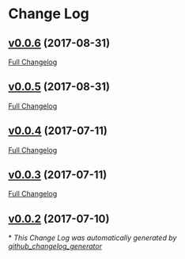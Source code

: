# Change Log

## [v0.0.6](https://github.com/jackTheRipper/gcloud-kms-helper/tree/v0.0.6) (2017-08-31)
[Full Changelog](https://github.com/jackTheRipper/gcloud-kms-helper/compare/v0.0.5...v0.0.6)

## [v0.0.5](https://github.com/jackTheRipper/gcloud-kms-helper/tree/v0.0.5) (2017-08-31)
[Full Changelog](https://github.com/jackTheRipper/gcloud-kms-helper/compare/v0.0.4...v0.0.5)

## [v0.0.4](https://github.com/jackTheRipper/gcloud-kms-helper/tree/v0.0.4) (2017-07-11)
[Full Changelog](https://github.com/jackTheRipper/gcloud-kms-helper/compare/v0.0.3...v0.0.4)

## [v0.0.3](https://github.com/jackTheRipper/gcloud-kms-helper/tree/v0.0.3) (2017-07-11)
[Full Changelog](https://github.com/jackTheRipper/gcloud-kms-helper/compare/v0.0.2...v0.0.3)

## [v0.0.2](https://github.com/jackTheRipper/gcloud-kms-helper/tree/v0.0.2) (2017-07-10)


\* *This Change Log was automatically generated by [github_changelog_generator](https://github.com/skywinder/Github-Changelog-Generator)*